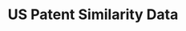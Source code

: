 ---
layout: default
citation: "\n@misc{whalen_us_2019,\n\ttitle = {{US} {Patent} {Similarity} {Data}},\n\turl
  = {https://zenodo.org/record/3552078},\n\tabstract = {Pairwise semantic similarity
  measures for US utility patents. Includes measures for citing/cited patent pairs,
  100 most-similar patents for each patent, and doc2vec vectors for each patent.},\n\turldate
  = {2021-09-15},\n\tpublisher = {Zenodo},\n\tauthor = {Whalen, Ryan and Lungeanu,
  Alina and DeChurch, Leslie and Contractor, Noshir},\n\tmonth = nov,\n\tyear = {2019},\n\tdoi
  = {10.5281/zenodo.3552078},\n\tnote = {type: dataset},\n\tkeywords = {patents, intellectual
  property, innovation, semantic similarity, empirical legal studies},\n}\n"
code: None
description: Pairwise semantic similarity measures for US utility patents. Includes
  measures for citing/cited patent pairs, 100 most-similar patents for each patent,
  and doc2vec vectors for each patent.
documentation: Pairwise semantic similarity measures for US utility patents. Includes
  measures for citing/cited patent pairs, 100 most-similar patents for each patent,
  and doc2vec vectors for each patent.
doi: '10.5281/zenodo.3552078

  '
error_metrics: None
location: https://zenodo.org/record/3552078
record_creation_timestamp: 09/15/2021, 05:50:18
shortname: us_patent_similarity
tags:
- patents
- ' intellectual property'
- ' innovation'
- ' semantic similarity'
- ' empirical legal studies'
- ' patents'
- ' similarity'
terms_of_use: ' Creative Commons Attribution 4.0 International'
timeframe: None
title: US Patent Similarity Data
uuid: 868eaad1-3c6a-4730-a70f-853996962d39
versioning: 'Yes'
---